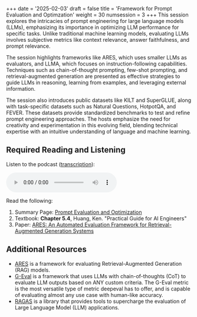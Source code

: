 +++
date = '2025-02-03'
draft = false
title = 'Framework for Prompt Evaluation and Optimzation'
weight = 30
numsession = 3
+++
This session explores the intricacies of prompt engineering for large language models (LLMs), emphasizing its importance in optimizing LLM performance for specific tasks. Unlike traditional machine learning models, evaluating LLMs involves subjective metrics like context relevance, answer faithfulness, and prompt relevance.
<!-- mofre -->
The session highlights frameworks like ARES, which uses smaller LLMs as evaluators, and LLMA, which focuses on instruction-following capabilities. Techniques such as chain-of-thought prompting, few-shot prompting, and retrieval-augmented generation are presented as effective strategies to guide LLMs in reasoning, learning from examples, and leveraging external information.

The session also introduces public datasets like KILT and SuperGLUE, along with task-specific datasets such as Natural Questions, HotpotQA, and FEVER. These datasets provide standardized benchmarks to test and refine prompt engineering approaches. The hosts emphasize the need for creativity and experimentation in this evolving field, blending technical expertise with an intuitive understanding of language and machine learning.

## Required Reading and Listening
Listen to the podcast ([transcription](../../podcasts/podcast-03-prompt-optimization/)):
<!-- Listen to the podcast: -->

 <audio controls>
    <source src="https://insight-gsu-edu-msa8700-public-files-us-east-1.s3.us-east-1.amazonaws.com/podcast/Evaluating+Large+Language+Models_2.wav" type="audio/wav">
    Your browser does not support the audio element.
</audio>

Read the following:
1. Summary Page: [Prompt Evaluation and Optimization](https://www.perplexity.ai/page/prompt-evaluation-and-optimiza-Og6LEkBpTPCCJhZdQ7qHRw)
2. Textbook: **Chapter 5.4**, Huang, Ken. "Practical Guide for AI Engineers"
3. Paper: [ARES: An Automated Evaluation Framework for Retrieval-Augmented Generation Systems](https://arxiv.org/pdf/2311.09476)

## Additional Resources

- [ARES](https://ares-ai.vercel.app/getting_started.html) is a framework for evaluating Retrieval-Augmented Generation (RAG) models.
- [G-Eval](https://docs.confident-ai.com/docs/metrics-llm-evals) is a framework that uses LLMs with chain-of-thoughts (CoT) to evaluate LLM outputs based on ANY custom criteria. The G-Eval metric is the most versatile type of metric deepeval has to offer, and is capable of evaluating almost any use case with human-like accuracy.  
- [RAGAS](https://docs.ragas.io/en/stable/) is a library that provides tools to supercharge the evaluation of Large Language Model (LLM) applications.



